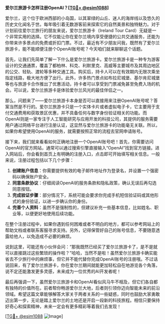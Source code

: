 **爱尔兰旅游卡怎样注册OpenAI？[[TG💪+ @esim1088](https://t.me/s/esim1088)]**

爱尔兰，这个位于欧洲西部的小岛国，以其翠绿的山丘、迷人的海岸线以及悠久的历史文化闻名于世。每年吸引着无数游客前来探索它的自然美景和独特魅力。对于计划前往爱尔兰旅行的朋友来说，爱尔兰旅游卡（Ireland Tour Card）无疑是一个非常实用的选择。它不仅能让你在爱尔兰境内享受便捷的公共交通服务，还能为你带来许多景点的免费或折扣门票。不过，最近有不少朋友问我，既然有了爱尔兰旅游卡，能不能顺便注册个OpenAI账号呢？今天咱们就来聊聊这个话题。

首先，让我们先简单了解一下什么是爱尔兰旅游卡。爱尔兰旅游卡是一种专为游客设计的交通通票，覆盖了都柏林、科克、利默里克、高威等主要城市及其周边地区的公交、轻轨、渡轮等多种交通工具。购买后，持卡人可以在有效期内无限次乘坐指定线路，极大地方便了出行。此外，许多热门景点如布拉尼城堡、基尔肯尼城堡等也与旅游卡合作推出了优惠活动，持卡者可以享受到门票减免甚至免费入场的机会。可以说，爱尔兰旅游卡是体验爱尔兰风光的最佳伴侣之一。

那么，问题来了——爱尔兰旅游卡本身是否可以直接用来注册OpenAI账号呢？答案当然是不行的。爱尔兰旅游卡只是一个实体卡片或者虚拟电子卡，它主要用于支付交通费用和获取景区优惠，并不具备任何与数字身份验证相关的功能。而OpenAI则是一家专注于人工智能研究与应用开发的科技公司，其提供的服务需要用户通过网络平台进行注册认证，这显然与爱尔兰旅游卡的功能毫无关联。所以，如果你希望使用OpenAI的服务，就需要按照正常的流程去官网申请账号。

接下来，我们就来看看如何正确地注册一个OpenAI账号吧！首先，你需要访问OpenAI的官方网站，通常可以通过搜索引擎直接输入“OpenAI”找到官方链接。进入网站后，你会看到首页上有明确的注册入口，点击即可开始填写相关信息。一般来说，注册过程包括以下几个步骤：

1. **创建账户信息**：你需要提供有效的电子邮件地址作为登录名，并设置一个强密码以确保账户安全。
2. **同意条款协议**：仔细阅读OpenAI的服务条款和隐私政策，确认无误后再勾选同意按钮。
3. **完成验证步骤**：部分情况下，系统可能会要求你完成手机短信验证码或其他形式的身份验证，以进一步确认你的身份。
4. **完善个人资料**：虽然不是强制性的，但建议补充一些基本信息，比如姓名、职业等，以便更好地使用后续功能。

在整个注册过程中，如果你遇到任何困难或者不明白的地方，都可以参考网站上的帮助文档或者联系客服寻求支持。另外，记得保管好自己的账号信息，不要随意透露给他人，以免造成不必要的麻烦。

说到这里，可能还有小伙伴会问：“那我既然已经买了爱尔兰旅游卡了，是不是就可以直接跳过这些繁琐的操作啦？”哈哈，当然不是啦！虽然爱尔兰旅游卡确实能省去不少旅行中的麻烦事，但它并不能代替你完成OpenAI账号的注册哦。不过话说回来，有了爱尔兰旅游卡，你在爱尔兰期间就能更加轻松自在地游览各个角落，说不定还能激发更多灵感，未来成为一位优秀的AI开发者呢！

最后再强调一下，虽然爱尔兰旅游卡和OpenAI看似风马牛不相及，但它们各自都有独特的价值所在。前者帮你畅游爱尔兰大地，后者则引领你迈向智能未来的前沿领域。希望这篇文章能够解答大家关于两者关系的一些疑惑，同时也鼓励大家勇敢迈出第一步，无论是踏上爱尔兰的土地还是开启一段新的科技旅程。相信只要保持好奇心和探索精神，未来一定会有更多精彩等着我们去发现！

[[TG💪+ @esim1088](https://t.me/s/esim1088) ![Image](https://i.postimg.cc/4NQfJmqS/Snipaste-2025-05-13-00-14-12.png)]